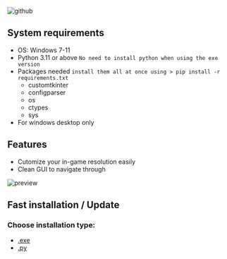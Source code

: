 ![github](https://user-images.githubusercontent.com/119132476/232125454-8fdec158-445c-49ab-974b-dddb40b1699a.png)
## System requirements
- OS: Windows 7-11
- Python 3.11 or above `No need to install python when using the exe version`
- Packages needed `install them all at once using > pip install -r requirements.txt`
  - customtkinter
  - configparser
  - os
  - ctypes
  - sys
- For windows desktop only

## Features
- Cutomize your in-game resolution easily
- Clean GUI to navigate through
 
![preview](https://user-images.githubusercontent.com/119132476/232129103-4db517d4-1852-4092-83c4-a6e51f2121c3.png)

## Fast installation / Update
### Choose installation type:
- [.exe](https://github.com/ivoxprojects/fortnite-resolution-customizer/releases/download/frc.exe/frc.7z)
- [.py](https://github.com/ivoxprojects/fortnite-resolution-customizer/archive/refs/heads/main.zip)
